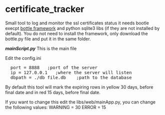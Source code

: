 # certificate_tracker
Small tool to log and monitor the ssl certificates status
it needs bootle execpt [bottle framework](https://github.com/bottlepy/bottle) and python sqlite3 libs (if they are not installed by default).
You do not need to install the framework, only download the bottle.py file and put it in the same folder.

***mainScript.py***
This is the main file 
  
Edit the config.ini 
<pre>
  port = 8888   ;port of the server
  ip = 127.0.0.1   ;where the server will listen
  dbpath = ./db_file.db    ;path to the database 
</pre>

By default this tool will mark the expiring rows in yellow 30 days, before final date and in red 15 days, before final date.

If you want to change this edit the libs/web/mainApp.py, you can change the following values:
WARNING = 30
ERROR = 15

